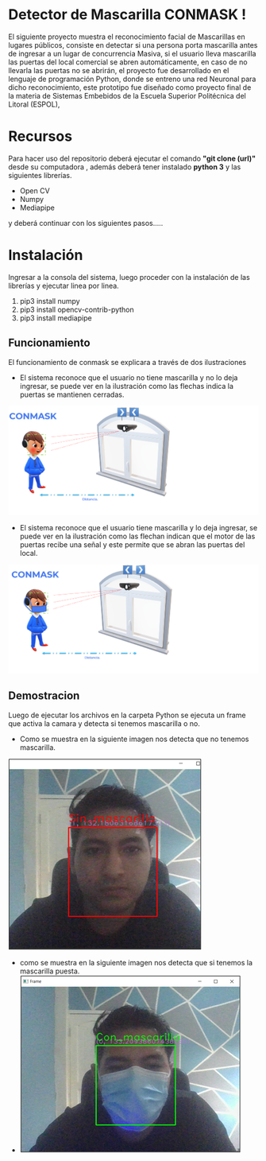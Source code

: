 # Detector de Mascarilla CONMASK !

El siguiente proyecto muestra el reconocimiento facial de Mascarillas en lugares públicos, consiste en detectar si una persona porta mascarilla antes de ingresar a un lugar de concurrencia Masiva, si el usuario lleva mascarilla las puertas del local comercial se abren automáticamente, en caso de no llevarla las puertas no se abrirán, el proyecto fue desarrollado en el lenguaje de programación Python, donde se entreno una red Neuronal para dicho reconocimiento, este prototipo fue diseñado como proyecto final de la materia de Sistemas Embebidos de la Escuela Superior Politécnica del Litoral (ESPOL),


# Recursos
Para hacer uso del repositorio deberá  ejecutar el comando **"git clone (url)"**  desde su computadora , además deberá  tener instalado **python 3**  y las  siguientes  librerías.

 - Open CV
 - Numpy 
 - Mediapipe
 
y deberá continuar con los siguientes pasos.....
# Instalación
Ingresar a la consola del sistema, luego  proceder con la instalación de las librerías y ejecutar linea por linea. 
1.  pip3 install numpy
2. pip3 install opencv-contrib-python
3. pip3 install mediapipe

## Funcionamiento 
El funcionamiento de conmask se explicara a través de dos ilustraciones

 - El sistema reconoce que el usuario no tiene mascarilla y no lo deja ingresar, se puede ver en la ilustración como las flechas indica  la puertas se mantienen cerradas. 

![ ](https://github.com/Jodezamb/Detector-de-Macarilla/blob/master/imagenesreadme/funcionamientosinmask.png)

 - El sistema reconoce que el usuario tiene mascarilla y lo deja ingresar, se puede ver en la ilustración como las flechan indican que  el motor de las puertas recibe una señal y este permite que se abran las puertas del local. 

![](https://github.com/Jodezamb/Detector-de-Macarilla/blob/master/imagenesreadme/funcionamientoconmask.png)

## Demostracion

Luego de  ejecutar los archivos en la carpeta Python  se ejecuta un frame que activa la camara y detecta si tenemos mascarilla o no.

 - Como se muestra en la siguiente imagen nos detecta que no tenemos mascarilla.

![Prueba de Sin mascarilla](https://github.com/Jodezamb/Detector-de-Macarilla/blob/master/imagenesreadme/PruebaNomask1.png)

 - como se muestra en la siguiente imagen nos detecta que si tenemos la mascarilla puesta.
 - ![](https://github.com/Jodezamb/Detector-de-Macarilla/blob/master/imagenesreadme/Pruebasimask1.png)
